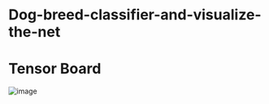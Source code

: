 # Dog-breed-classifier-and-visualize-the-net

# Tensor Board
![image](https://user-images.githubusercontent.com/47645194/69018599-00051700-0962-11ea-9934-beb3b4886030.png)
